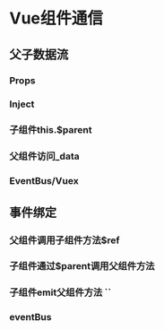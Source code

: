 
# Vue组件通信

## 父子数据流

### Props

### Inject

### 子组件this.$parent

### 父组件访问_data

### EventBus/Vuex

## 事件绑定

### 父组件调用子组件方法$ref

### 子组件通过$parent调用父组件方法

### 子组件emit父组件方法 ``

### eventBus
